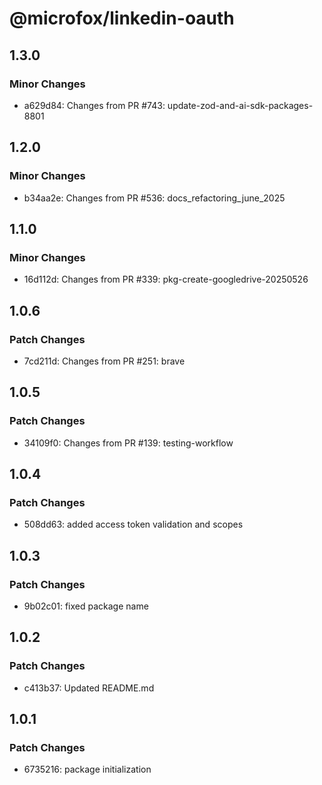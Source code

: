 # @microfox/linkedin-oauth

## 1.3.0

### Minor Changes

- a629d84: Changes from PR #743: update-zod-and-ai-sdk-packages-8801

## 1.2.0

### Minor Changes

- b34aa2e: Changes from PR #536: docs_refactoring_june_2025

## 1.1.0

### Minor Changes

- 16d112d: Changes from PR #339: pkg-create-googledrive-20250526

## 1.0.6

### Patch Changes

- 7cd211d: Changes from PR #251: brave

## 1.0.5

### Patch Changes

- 34109f0: Changes from PR #139: testing-workflow

## 1.0.4

### Patch Changes

- 508dd63: added access token validation and scopes

## 1.0.3

### Patch Changes

- 9b02c01: fixed package name

## 1.0.2

### Patch Changes

- c413b37: Updated README.md

## 1.0.1

### Patch Changes

- 6735216: package initialization
